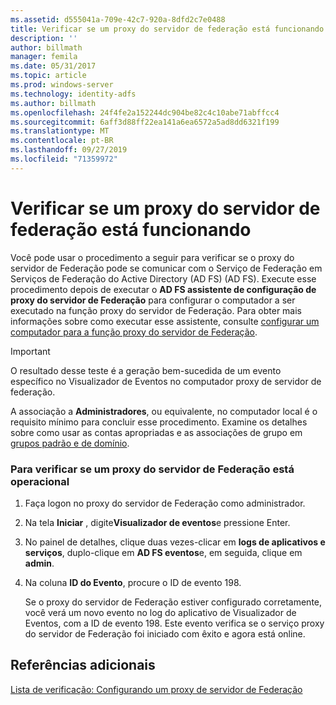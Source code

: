 ```yaml
---
ms.assetid: d555041a-709e-42c7-920a-8dfd2c7e0488
title: Verificar se um proxy do servidor de federação está funcionando
description: ''
author: billmath
manager: femila
ms.date: 05/31/2017
ms.topic: article
ms.prod: windows-server
ms.technology: identity-adfs
ms.author: billmath
ms.openlocfilehash: 24f4fe2a152244dc904be82c4c10abe71abffcc4
ms.sourcegitcommit: 6aff3d88ff22ea141a6ea6572a5ad8dd6321f199
ms.translationtype: MT
ms.contentlocale: pt-BR
ms.lasthandoff: 09/27/2019
ms.locfileid: "71359972"
---
```

# <a name="verify-that-a-federation-server-proxy-is-operational"></a>Verificar se um proxy do servidor de federação está funcionando


Você pode usar o procedimento a seguir para verificar se o proxy do servidor de Federação pode se comunicar com o Serviço de Federação em Serviços de Federação do Active Directory (AD FS) \(AD FS\). Execute esse procedimento depois de executar o **AD FS assistente de configuração de proxy do servidor de Federação** para configurar o computador a ser executado na função proxy do servidor de Federação. Para obter mais informações sobre como executar esse assistente, consulte [configurar um computador para a função proxy do servidor de Federação](Configure-a-Computer-for-the-Federation-Server-Proxy-Role.md).  
  
> [!IMPORTANT]  
> O resultado desse teste é a geração bem-sucedida de um evento específico no Visualizador de Eventos no computador proxy de servidor de federação.  
  
A associação a **Administradores**, ou equivalente, no computador local é o requisito mínimo para concluir esse procedimento.  Examine os detalhes sobre como usar as contas apropriadas e as associações de grupo em [grupos padrão e de domínio](https://go.microsoft.com/fwlink/?LinkId=83477).   
  
### <a name="to-verify-that-a-federation-server-proxy-is-operational"></a>Para verificar se um proxy do servidor de Federação está operacional  
  
1.  Faça logon no proxy do servidor de Federação como administrador.  
  
2.  Na tela **Iniciar** , digite**Visualizador de eventos**e pressione Enter.  
  
3.  No painel de detalhes, clique duas vezes\-clicar em **logs de aplicativos e serviços**, duplo\-clique em **AD FS eventos**e, em seguida, clique em **admin**.  
  
4.  Na coluna **ID do Evento**, procure o ID de evento 198.  
  
    Se o proxy do servidor de Federação estiver configurado corretamente, você verá um novo evento no log do aplicativo de Visualizador de Eventos, com a ID de evento 198. Este evento verifica se o serviço proxy do servidor de Federação foi iniciado com êxito e agora está online.  
  
## <a name="additional-references"></a>Referências adicionais  
[Lista de verificação: Configurando um proxy de servidor de Federação](Checklist--Setting-Up-a-Federation-Server-Proxy.md)  
  

